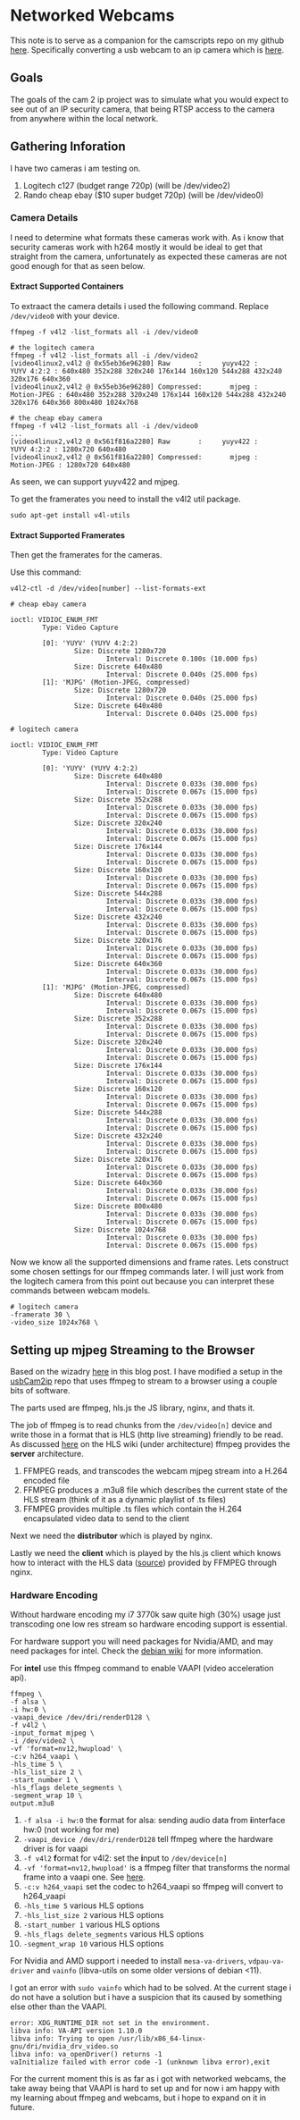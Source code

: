 # Networked Webcams

This note is to serve as a companion for the camscripts repo on my github [here](https://github.com/RolandWarburton/camScripts). Specifically converting a usb webcam to an ip camera which is [here](https://github.com/RolandWarburton/camScripts/tree/master/usbCam2ip).

## Goals

The goals of the cam 2 ip project was to simulate what you would expect to see out of an IP security camera, that being RTSP access to the camera from anywhere within the local network.

## Gathering Inforation

I have two cameras i am testing on.

1. Logitech c127 (budget range 720p) (will be /dev/video2)
2. Rando cheap ebay ($10 super budget 720p) (will be /dev/video0)

### Camera Details

I need to determine what formats these cameras work with. As i know that security cameras work with h264 mostly it would be ideal to get that straight from the camera, unfortunately as expected these cameras are not good enough for that as seen below.

#### Extract Supported Containers

To extraact the camera details i used the following command. Replace `/dev/video0` with your device.

```none
ffmpeg -f v4l2 -list_formats all -i /dev/video0
```

```output
# the logitech camera
ffmpeg -f v4l2 -list_formats all -i /dev/video2
[video4linux2,v4l2 @ 0x55eb36e96280] Raw       :     yuyv422 :           YUYV 4:2:2 : 640x480 352x288 320x240 176x144 160x120 544x288 432x240 320x176 640x360
[video4linux2,v4l2 @ 0x55eb36e96280] Compressed:       mjpeg :          Motion-JPEG : 640x480 352x288 320x240 176x144 160x120 544x288 432x240 320x176 640x360 800x480 1024x768
```

```output
# the cheap ebay camera
ffmpeg -f v4l2 -list_formats all -i /dev/video0
...
[video4linux2,v4l2 @ 0x561f816a2280] Raw       :     yuyv422 :           YUYV 4:2:2 : 1280x720 640x480
[video4linux2,v4l2 @ 0x561f816a2280] Compressed:       mjpeg :          Motion-JPEG : 1280x720 640x480
```

As seen, we can support yuyv422 and mjpeg.

To get the framerates you need to install the v4l2 util package.

```none
sudo apt-get install v4l-utils
```

#### Extract Supported Framerates

Then get the framerates for the cameras.

Use this command:

```none
v4l2-ctl -d /dev/video[number] --list-formats-ext
```

```none
# cheap ebay camera

ioctl: VIDIOC_ENUM_FMT
        Type: Video Capture

        [0]: 'YUYV' (YUYV 4:2:2)
                Size: Discrete 1280x720
                        Interval: Discrete 0.100s (10.000 fps)
                Size: Discrete 640x480
                        Interval: Discrete 0.040s (25.000 fps)
        [1]: 'MJPG' (Motion-JPEG, compressed)
                Size: Discrete 1280x720
                        Interval: Discrete 0.040s (25.000 fps)
                Size: Discrete 640x480
                        Interval: Discrete 0.040s (25.000 fps)
```

```none
# logitech camera

ioctl: VIDIOC_ENUM_FMT
        Type: Video Capture

        [0]: 'YUYV' (YUYV 4:2:2)
                Size: Discrete 640x480
                        Interval: Discrete 0.033s (30.000 fps)
                        Interval: Discrete 0.067s (15.000 fps)
                Size: Discrete 352x288
                        Interval: Discrete 0.033s (30.000 fps)
                        Interval: Discrete 0.067s (15.000 fps)
                Size: Discrete 320x240
                        Interval: Discrete 0.033s (30.000 fps)
                        Interval: Discrete 0.067s (15.000 fps)
                Size: Discrete 176x144
                        Interval: Discrete 0.033s (30.000 fps)
                        Interval: Discrete 0.067s (15.000 fps)
                Size: Discrete 160x120
                        Interval: Discrete 0.033s (30.000 fps)
                        Interval: Discrete 0.067s (15.000 fps)
                Size: Discrete 544x288
                        Interval: Discrete 0.033s (30.000 fps)
                        Interval: Discrete 0.067s (15.000 fps)
                Size: Discrete 432x240
                        Interval: Discrete 0.033s (30.000 fps)
                        Interval: Discrete 0.067s (15.000 fps)
                Size: Discrete 320x176
                        Interval: Discrete 0.033s (30.000 fps)
                        Interval: Discrete 0.067s (15.000 fps)
                Size: Discrete 640x360
                        Interval: Discrete 0.033s (30.000 fps)
                        Interval: Discrete 0.067s (15.000 fps)
        [1]: 'MJPG' (Motion-JPEG, compressed)
                Size: Discrete 640x480
                        Interval: Discrete 0.033s (30.000 fps)
                        Interval: Discrete 0.067s (15.000 fps)
                Size: Discrete 352x288
                        Interval: Discrete 0.033s (30.000 fps)
                        Interval: Discrete 0.067s (15.000 fps)
                Size: Discrete 320x240
                        Interval: Discrete 0.033s (30.000 fps)
                        Interval: Discrete 0.067s (15.000 fps)
                Size: Discrete 176x144
                        Interval: Discrete 0.033s (30.000 fps)
                        Interval: Discrete 0.067s (15.000 fps)
                Size: Discrete 160x120
                        Interval: Discrete 0.033s (30.000 fps)
                        Interval: Discrete 0.067s (15.000 fps)
                Size: Discrete 544x288
                        Interval: Discrete 0.033s (30.000 fps)
                        Interval: Discrete 0.067s (15.000 fps)
                Size: Discrete 432x240
                        Interval: Discrete 0.033s (30.000 fps)
                        Interval: Discrete 0.067s (15.000 fps)
                Size: Discrete 320x176
                        Interval: Discrete 0.033s (30.000 fps)
                        Interval: Discrete 0.067s (15.000 fps)
                Size: Discrete 640x360
                        Interval: Discrete 0.033s (30.000 fps)
                        Interval: Discrete 0.067s (15.000 fps)
                Size: Discrete 800x480
                        Interval: Discrete 0.033s (30.000 fps)
                        Interval: Discrete 0.067s (15.000 fps)
                Size: Discrete 1024x768
                        Interval: Discrete 0.033s (30.000 fps)
                        Interval: Discrete 0.067s (15.000 fps)
```

Now we know all the supported dimensions and frame rates. Lets construct some chosen settings for our ffmpeg commands later. I will just work from the logitech camera from this point out because you can interpret these commands between webcam models.

```output
# logitech camera
-framerate 30 \
-video_size 1024x768 \
```

## Setting up mjpeg Streaming to the Browser

Based on the wizadry [here](https://www.rickmakes.com/streaming-an-ip-camera-to-a-web-browser-using-ffmpeg/) in this blog post. I have modified a setup in the [usbCam2ip](https://github.com/RolandWarburton/camScripts/tree/master/usbCam2ip) repo that uses ffmpeg to stream to a browser using a couple bits of software.

The parts used are ffmpeg, hls.js the JS library, nginx, and thats it.

The job of ffmpeg is to read chunks from the `/dev/video[n]` device and write those in a format that is HLS (http live streaming) friendly to be read. As discussed [here](https://en.wikipedia.org/wiki/HTTP_Live_Streaming#Architecture) on the HLS wiki (under architecture) ffmpeg provides the **server** architecture.

1. FFMPEG reads, and transcodes the webcam mjpeg stream into a H.264 encoded file
2. FFMPEG produces a .m3u8 file which describes the current state of the HLS stream (think of it as a dynamic playlist of .ts files)
3. FFMPEG provides multiple .ts files which contain the H.264 encapsulated video data to send to the client

Next we need the **distributor** which is played by nginx.

Lastly we need the **client** which is played by the hls.js client which knows how to interact with the HLS data ([source](https://github.com/video-dev/hls.js/#supported-m3u8-tags)) provided by FFMPEG through nginx.

### Hardware Encoding

Without hardware encoding my i7 3770k saw quite high (30%) usage just transcoding one low res stream so hardware encoding support is essential.

For hardware support you will need packages for Nvidia/AMD, and may need packages for intel. Check the [debian wiki](https://wiki.debian.org/HardwareVideoAcceleration) for more information.

For **intel** use this ffmpeg command to enable VAAPI (video acceleration api).

```none
ffmpeg \
-f alsa \
-i hw:0 \
-vaapi_device /dev/dri/renderD128 \
-f v4l2 \
-input_format mjpeg \
-i /dev/video2 \
-vf 'format=nv12,hwupload' \
-c:v h264_vaapi \
-hls_time 5 \
-hls_list_size 2 \
-start_number 1 \
-hls_flags delete_segments \
-segment_wrap 10 \
output.m3u8
```

1. `-f alsa -i hw:0` the **f**ormat for alsa: sending audio data from **i**interface hw:0 (not working for me)
2. `-vaapi_device /dev/dri/renderD128` tell ffmpeg where the hardware driver is for vaapi
3. `-f v4l2` **f**ormat for v4l2: set the **i**nput to `/dev/device[n]`
4. `-vf 'format=nv12,hwupload'` is a ffmpeg filter that transforms the normal frame into a vaapi one. See [here](https://stackoverflow.com/questions/45476554/ffmpeg-hwaccel-error-with-hwupload).
5. `-c:v h264_vaapi` set the codec to h264_vaapi so ffmpeg will convert to h264_vaapi
6. `-hls_time 5` various HLS options
7. `-hls_list_size 2` various HLS options
8. `-start_number 1` various HLS options
9. `-hls_flags delete_segments` various HLS options
10. `-segment_wrap 10` various HLS options

For Nvidia and AMD support i needed to install `mesa-va-drivers`, `vdpau-va-driver` and `vainfo` (libva-utils on some older versions of debian <11).

I got an error with `sudo vainfo` which had to be solved. At the current stage i do not have a solution but i have a suspicion that its caused by something else other than the VAAPI.

```none
error: XDG_RUNTIME_DIR not set in the environment.
libva info: VA-API version 1.10.0
libva info: Trying to open /usr/lib/x86_64-linux-gnu/dri/nvidia_drv_video.so
libva info: va_openDriver() returns -1
vaInitialize failed with error code -1 (unknown libva error),exit
```

For the current moment this is as far as i got with networked webcams, the take away being that VAAPI is hard to set up and for now i am happy with my learning about ffmpeg and webcams, but i hope to expand on it in future.

